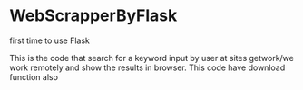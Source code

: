 # WebScrapperByFlask
first time to use Flask

This is the code that search for a keyword input by user at sites getwork/we work remotely and show the results in browser.
This code have download function also
